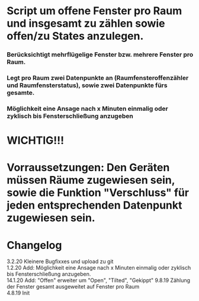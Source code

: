 # Script um offene Fenster pro Raum und insgesamt zu zählen sowie offen/zu States anzulegen. 

### Berücksichtigt mehrflügelige Fenster bzw. mehrere Fenster pro Raum.
### Legt pro Raum zwei Datenpunkte an (Raumfensteroffenzähler und Raumfensterstatus), sowie zwei Datenpunkte fürs gesamte.
### Möglichkeit eine Ansage nach x Minuten einmalig oder zyklisch bis Fensterschließung anzugeben

# WICHTIG!!!
# Vorraussetzungen: Den Geräten müssen Räume zugewiesen sein, sowie die Funktion "Verschluss" für jeden entsprechenden Datenpunkt zugewiesen sein.


# Changelog
3.2.20 Kleinere Bugfixxes und upload zu git  
1.2.20 Add: Möglichkeit eine Ansage nach x Minuten einmalig oder zyklisch bis Fensterschließung anzugeben.  
14.1.20 Add: "Offen" erweiter um "Open", "Tilted", "Gekippt"
9.8.19 Zählung der Fenster gesamt ausgeweitet auf Fenster pro Raum  
4.8.19 Init  

